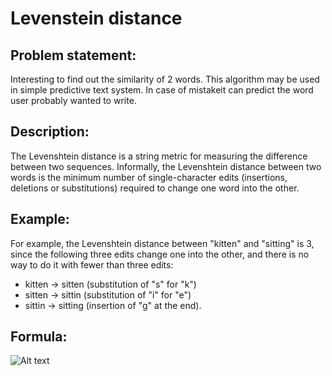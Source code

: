 # Levenstein distance

Problem statement:
-----------------

Interesting to find out the similarity of 2 words. This algorithm may be used in simple predictive text system. In case of mistakeit can predict the word user probably wanted to write.

Description:
-----------

The Levenshtein distance is a string metric for measuring the difference between two sequences. Informally, the Levenshtein distance between two words is the minimum number of single-character edits (insertions, deletions or substitutions) required to change one word into the other.

Example:
--------

For example, the Levenshtein distance between "kitten" and "sitting" is 3, since the following three edits change one into the other, and there is no way to do it with fewer than three edits:

- kitten → sitten (substitution of "s" for "k")
- sitten → sittin (substitution of "i" for "e")
- sittin → sitting (insertion of "g" at the end).

Formula:
-------
![Alt text](https://github.com/lll-phill-lll/codes/Levenstein_distance/formula.png "Formula")
